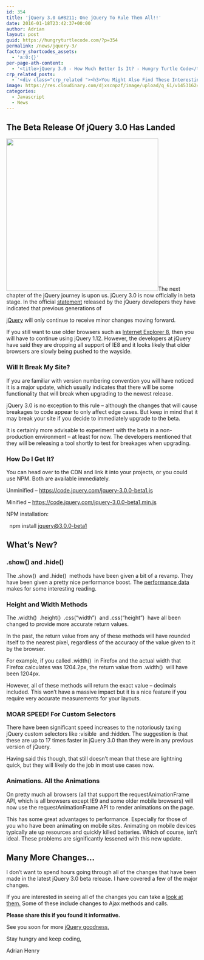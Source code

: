 ```yaml
---
id: 354
title: 'jQuery 3.0 &#8211; One jQuery To Rule Them All!!'
date: 2016-01-18T23:42:37+00:00
author: Adrian
layout: post
guid: https://hungryturtlecode.com/?p=354
permalink: /news/jquery-3/
factory_shortcodes_assets:
  - 'a:0:{}'
per-page-ath-content:
  - '<title>jQuery 3.0 - How Much Better Is It? - Hungry Turtle Code</title>'
crp_related_posts:
  - '<div class="crp_related "><h3>You Might Also Find These Interesting...</h3><ul><li><a href="https://hungryturtlecode.com/news/internet-explorer-is-gone/"    ><img src="https://res.cloudinary.com/djxscnpzf/image/upload/c_crop,h_400,w_400,x_0,y_0/h_150,w_150/v1452200197/iedead_o7fs2w.jpg" alt="Internet Explorer is Gone!!!" title="Internet Explorer is Gone!!!" width="150" height="150" class="crp_thumb crp_featured" /></a><a href="https://hungryturtlecode.com/news/internet-explorer-is-gone/"     class="crp_title">Internet Explorer is Gone!!!</a></li><li><a href="https://hungryturtlecode.com/news/java-plugin-end/"    ><img src="https://res.cloudinary.com/djxscnpzf/image/upload/c_crop,h_400,w_400,x_0,y_0/h_150,w_150/v1454023219/JavaPlugin_qxnh7o.jpg" alt="No More Java Browser Plugin" title="No More Java Browser Plugin" width="150" height="150" class="crp_thumb crp_featured" /></a><a href="https://hungryturtlecode.com/news/java-plugin-end/"     class="crp_title">No More Java Browser Plugin</a></li><li><a href="https://hungryturtlecode.com/tutorials/jquery-keyboard-events-part-2/"    ><img src="https://res.cloudinary.com/djxscnpzf/image/upload/c_crop,h_200,w_200,x_77,y_0/h_150,w_150/v1452201151/keyboardpart2_jyf4dm.jpg" alt="Fun with jQuery Keyboard Events Part 2" title="Fun with jQuery Keyboard Events Part 2" width="150" height="150" class="crp_thumb crp_featured" /></a><a href="https://hungryturtlecode.com/tutorials/jquery-keyboard-events-part-2/"     class="crp_title">Fun with jQuery Keyboard Events Part 2</a></li><li><a href="https://hungryturtlecode.com/tutorials/jquery-keyboard-events/"    ><img src="https://res.cloudinary.com/djxscnpzf/image/upload/c_crop,h_200,w_200,x_77,y_0/h_150,w_150/v1450671694/other-side-jquery-tutorial_ndl1kx.jpg" alt="Fun with jQuery Keyboard Events" title="Fun with jQuery Keyboard Events" width="150" height="150" class="crp_thumb crp_featured" /></a><a href="https://hungryturtlecode.com/tutorials/jquery-keyboard-events/"     class="crp_title">Fun with jQuery Keyboard Events</a></li><li><a href="https://hungryturtlecode.com/best-programming-languages-to-learn-2016/"    ><img src="https://res.cloudinary.com/djxscnpzf/image/upload/c_scale,h_150/c_crop,h_150,w_150,x_37,y_0/v1452614939/5872169307_15b5d16087_o_nfril6.jpg" alt="Best Programming Language to Learn in 2016" title="Best Programming Language to Learn in 2016" width="150" height="150" class="crp_thumb crp_featured" /></a><a href="https://hungryturtlecode.com/best-programming-languages-to-learn-2016/"     class="crp_title">Best Programming Language to Learn in 2016</a></li><li><a href="https://hungryturtlecode.com/code-projects/1-build-angular-quiz-app-scratch/"    ><img src="https://res.cloudinary.com/djxscnpzf/image/upload/c_crop,h_400,w_400,x_0,y_0/h_150,w_150/v1463876657/Angular-Quiz-App_kifpk9.jpg" alt="Build An Angular Quiz App From Scratch" title="Build An Angular Quiz App From Scratch" width="150" height="150" class="crp_thumb crp_featured" /></a><a href="https://hungryturtlecode.com/code-projects/1-build-angular-quiz-app-scratch/"     class="crp_title">Build An Angular Quiz App From Scratch</a></li><li><a href="https://hungryturtlecode.com/tips-tricks/console-log-table/"    ><img src="https://res.cloudinary.com/djxscnpzf/image/upload/c_crop,h_400,w_400,x_0,y_0/h_150,w_150/v1454187383/JavaScript-DebuggngTip_yremrj.jpg" alt="Is console.log() the best debugging option?" title="Is console.log() the best debugging option?" width="150" height="150" class="crp_thumb crp_featured" /></a><a href="https://hungryturtlecode.com/tips-tricks/console-log-table/"     class="crp_title">Is console.log() the best debugging option?</a></li><li><a href="https://hungryturtlecode.com/code-projects/angular-quiz-app/13-ng-if/"    ><img src="https://res.cloudinary.com/djxscnpzf/image/upload/c_scale,w_180/c_crop,h_180,w_180,x_0,y_0/h_150,w_150/v1463932337/Angular-quiz-part-13_app4jm.jpg" alt="AngularJS Quiz App Tutorial Part 13 – Ng-if Directive" title="AngularJS Quiz App Tutorial Part 13 – Ng-if Directive" width="150" height="150" class="crp_thumb crp_featured" /></a><a href="https://hungryturtlecode.com/code-projects/angular-quiz-app/13-ng-if/"     class="crp_title">AngularJS Quiz App Tutorial Part 13 – Ng-if Directive</a></li></ul><div class="crp_clear"></div></div>'
image: https://res.cloudinary.com/djxscnpzf/image/upload/q_61/v1453162454/3.0_r5uwii.jpg
categories:
  - Javascript
  - News
---
```

## The Beta Release Of jQuery 3.0 Has Landed

<img class="wp-image-361 alignright" src="https://res.cloudinary.com/djxscnpzf/image/upload/c_scale,w_400/v1453162451/kedW0qk_ebs6oh.jpg" alt="" width="400" height="400" />The next chapter of the jQuery journey is upon us. jQuery 3.0 is now officially in beta stage. In the official <a href="http://blog.jquery.com/2016/01/14/jquery-3-0-beta-released/" target="_blank">statement</a> released by the jQuery developers <!--more-->they have indicated that previous generations of 

<a href="https://hungryturtlecode.com/tutorials/jquery-keyboard-events/" target="_blank">jQuery</a> will only continue to receive minor changes moving forward.

If you still want to use older browsers such as <a href="https://hungryturtlecode.com/news/internet-explorer-is-gone/" target="_blank">Internet Explorer 8</a>, then you will have to continue using jQuery 1.12. However, the developers at jQuery have said they are dropping all support of IE8 and it looks likely that older browsers are slowly being pushed to the wayside.

### Will It Break My Site?

If you are familiar with version numbering convention you will have noticed it is a major update, which usually indicates that there will be some functionality that will break when upgrading to the newest release.

jQuery 3.0 is no exception to this rule &#8211; although the changes that will cause breakages to code appear to only affect edge cases. But keep in mind that it may break your site if you decide to immediately upgrade to the beta.

It is certainly more advisable to experiment with the beta in a non-production environment &#8211; at least for now. The developers mentioned that they will be releasing a tool shortly to test for breakages when upgrading.

### How Do I Get It?

You can head over to the CDN and link it into your projects, or you could use NPM. Both are available immediately.

Unminified &#8211; <a href="https://code.jquery.com/jquery-3.0.0-beta1.js" target="_blank">https://code.jquery.com/jquery-3.0.0-beta1.js</a>

Minified &#8211; <a href="https://code.jquery.com/jquery-3.0.0-beta1.min.js" target="_blank">https://code.jquery.com/jquery-3.0.0-beta1.min.js</a>

NPM installation:

<span class="lang:default decode:true crayon-inline">  npm install jquery@3.0.0-beta1</span>

## What&#8217;s New?

### .show() and .hide()

The <span class="lang:js decode:true crayon-inline ">.show()</span>  and <span class="lang:js decode:true crayon-inline ">.hide()</span>  methods have been given a bit of a revamp. They have been given a pretty nice performance boost. The <a href="http://jsperf.com/old-vs-new-show-hide/3" target="_blank">performance data</a> makes for some interesting reading.

### Height and Width Methods

The <span class="lang:js decode:true crayon-inline">.width()</span>  <span class="lang:default decode:true crayon-inline ">.height()</span>  <span class="lang:default decode:true crayon-inline ">.css(&#8220;width&#8221;)</span>  and <span class="lang:default decode:true crayon-inline ">.css(&#8220;height&#8221;)</span>  have all been changed to provide more accurate return values.

In the past, the return value from any of these methods will have rounded itself to the nearest pixel, regardless of the accuracy of the value given to it by the browser.

For example, if you called <span class="lang:js decode:true crayon-inline ">.width()</span>  in Firefox and the actual width that Firefox calculates was 1204.2px, the return value from <span class="lang:js decode:true crayon-inline ">.width()</span>  will have been 1204px.

However, all of these methods will return the exact value &#8211; decimals included. This won&#8217;t have a massive impact but it is a nice feature if you require very accurate measurements for your layouts.

### MOAR SPEED! For Custom Selectors

There have been significant speed increases to the notoriously taxing jQuery custom selectors like <span class="lang:default decode:true crayon-inline ">:visible</span>  and <span class="lang:default decode:true crayon-inline">:hidden</span>. The suggestion is that these are up to 17 times faster in jQuery 3.0 than they were in any previous version of jQuery.

Having said this though, that still doesn&#8217;t mean that these are lightning quick, but they will likely do the job in most use cases now.

### Animations. All the Animations

On pretty much all browsers (all that support the requestAnimationFrame API, which is all browsers except IE9 and some older mobile browsers) will now use the requestAnimationFrame API to render animations on the page.

This has some great advantages to performance. Especially for those of you who have been animating on mobile sites. Animating on mobile devices typically ate up resources and quickly killed batteries. Which of course, isn&#8217;t ideal. These problems are significantly lessened with this new update.

## Many More Changes&#8230;

I don&#8217;t want to spend hours going through all of the changes that have been made in the latest jQuery 3.0 beta release. I have covered a few of the major changes.

If you are interested in seeing all of the changes you can take a <a href="https://github.com/jquery/jquery/issues?q=is%3Aissue+milestone%3A3.0.0" target="_blank">look at them.</a> Some of these include changes to Ajax methods and calls.

**Please share this if you found it informative.**

See you soon for more [jQuery goodness](https://hungryturtlecode.com/tutorials/javascript-tuts/jquery-tuts/),

Stay hungry and keep coding,

Adrian Henry